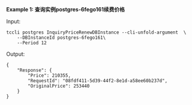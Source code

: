 **Example 1: 查询实例postgres-6fego161续费价格**



Input: 

```
tccli postgres InquiryPriceRenewDBInstance --cli-unfold-argument  \
    --DBInstanceId postgres-6fego161\
    --Period 12
```

Output: 
```
{
    "Response": {
        "Price": 210355,
        "RequestId": "08fdf411-5d39-44f2-8e1d-a58ee60b237d",
        "OriginalPrice": 253440
    }
}
```

